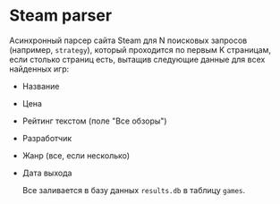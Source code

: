 # Steam parser

 Асинхронный парсер сайта Steam для N поисковых запросов (например, `strategy`), который проходится по первым K страницам, если столько страниц есть, вытащив следующие данные для всех найденных игр:
- Название
- Цена
- Рейтинг текстом (поле "Все обзоры")
- Разработчик
- Жанр (все, если несколько)
- Дата выхода
  
  Все заливается в базу данных `results.db` в таблицу `games`.
